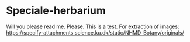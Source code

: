 # Speciale-herbarium
Will you please read me. Please.
This is a test.
For extraction of images: https://specify-attachments.science.ku.dk/static/NHMD_Botany/originals/